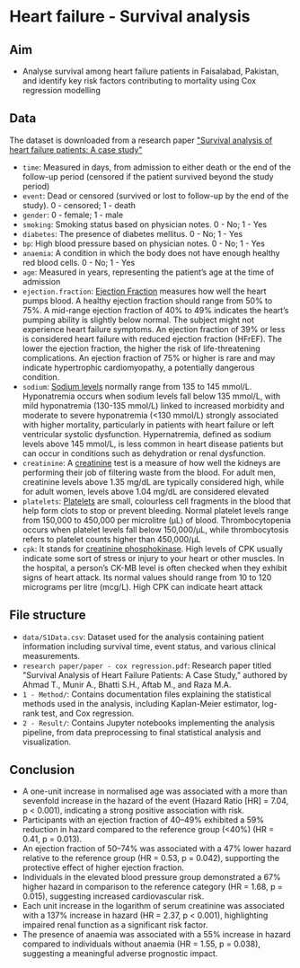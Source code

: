 # Heart failure - Survival analysis
## Aim
* Analyse survival among heart failure patients in Faisalabad, Pakistan, and identify key risk factors contributing to mortality using Cox regression modelling

## Data 
The dataset is downloaded from a research paper ["Survival analysis of heart failure patients: A case study"](https://journals.plos.org/plosone/article/file?id=10.1371/journal.pone.0181001&type=printable)
* `time`: Measured in days, from admission to either death or the end of the follow-up period (censored if the patient survived beyond the study period)
* `event`: Dead or censored (survived or lost to follow-up by the end of the study). 0 - censored; 1 - death
* `gender`: 0 - female; 1 - male
* `smoking`: Smoking status based on physician notes. 0 - No; 1 - Yes
* `diabetes`: The presence of diabetes mellitus. 0 - No; 1 - Yes
* `bp`: High blood pressure based on physician notes. 0 - No; 1 - Yes
* `anaemia`: A condition in which the body does not have enough healthy red blood cells. 0 - No; 1 - Yes
* `age`: Measured in years, representing the patient’s age at the time of admission
* `ejection.fraction`: [Ejection Fraction](https://my.clevelandclinic.org/health/articles/16950-ejection-fraction) measures how well the heart pumps blood. A healthy ejection fraction should range from 50% to 75%. A mid-range ejection fraction of 40% to 49% indicates the heart’s pumping ability is slightly below normal. The subject might not experience heart failure symptoms. An ejection fraction of 39% or less is considered heart failure with reduced ejection fraction (HFrEF). The lower the ejection fraction, the higher the risk of life-threatening complications. An ejection fraction of 75% or higher is rare and may indicate hypertrophic cardiomyopathy, a potentially dangerous condition. 
* `sodium`: [Sodium levels](https://www.ncbi.nlm.nih.gov/pmc/articles/PMC5385798/#:~:text=Hyponatremia%20is%20the%20most%20commonlevel%20below%20136%20mEq%2FL) normally range from 135 to 145 mmol/L. Hyponatremia occurs when sodium levels fall below 135 mmol/L, with mild hyponatremia (130-135 mmol/L) linked to increased morbidity and moderate to severe hyponatremia (<130 mmol/L) strongly associated with higher mortality, particularly in patients with heart failure or left ventricular systolic dysfunction. Hypernatremia, defined as sodium levels above 145 mmol/L, is less common in heart disease patients but can occur in conditions such as dehydration or renal dysfunction.
* `creatinine`: A [creatinine](https://www.mayoclinic.org/tests-procedures/creatinine-test/about/pac-20384646) test is a measure of how well the kidneys are performing their job of filtering waste from the blood. For adult men, creatinine levels above 1.35 mg/dL are typically considered high, while for adult women, levels above 1.04 mg/dL are considered elevated
* `platelets`: [Platelets](https://www.ahajournals.org/doi/full/10.1161/01.CIR.0000086897.15588.4B#:~:text=Normal%20counts%20range%20from%20150nose%20bleeds%2C%20and%20increased%20bruising) are small, colourless cell fragments in the blood that help form clots to stop or prevent bleeding. Normal platelet levels range from 150,000 to 450,000 per microlitre (μL) of blood. Thrombocytopenia occurs when platelet levels fall below 150,000/μL, while thrombocytosis refers to platelet counts higher than 450,000/μL 
* `cpk`: It stands for [creatinine phosphokinase](https://www.mountsinai.org/health-library/tests/creatine-phosphokinase-test). High levels of CPK usually indicate some sort of stress or injury to your heart or other muscles. In the hospital, a person’s CK-MB level is often checked when they exhibit signs of heart attack. Its normal values should range from 10 to 120 micrograms per litre (mcg/L). High CPK can indicate heart attack

## File structure
- `data/S1Data.csv`: Dataset used for the analysis containing patient information including survival time, event status, and various clinical measurements.
- `research paper/paper - cox regression.pdf`: Research paper titled "Survival Analysis of Heart Failure Patients: A Case Study," authored by Ahmad T., Munir A., Bhatti S.H., Aftab M., and Raza M.A.
- `1 - Method/`: Contains documentation files explaining the statistical methods used in the analysis, including Kaplan-Meier estimator, log-rank test, and Cox regression.
- `2 - Result/`: Contains Jupyter notebooks implementing the analysis pipeline, from data preprocessing to final statistical analysis and visualization.

## Conclusion
* A one-unit increase in normalised age was associated with a more than sevenfold increase in the hazard of the event (Hazard Ratio [HR] = 7.04, p < 0.001), indicating a strong positive association with risk.
* Participants with an ejection fraction of 40–49% exhibited a 59% reduction in hazard compared to the reference group (<40%) (HR = 0.41, p = 0.013).
* An ejection fraction of 50–74% was associated with a 47% lower hazard relative to the reference group (HR = 0.53, p = 0.042), supporting the protective effect of higher ejection fraction.
* Individuals in the elevated blood pressure group demonstrated a 67% higher hazard in comparison to the reference category (HR = 1.68, p = 0.015), suggesting increased cardiovascular risk.
* Each unit increase in the logarithm of serum creatinine was associated with a 137% increase in hazard (HR = 2.37, p < 0.001), highlighting impaired renal function as a significant risk factor.
* The presence of anaemia was associated with a 55% increase in hazard compared to individuals without anaemia (HR = 1.55, p = 0.038), suggesting a meaningful adverse prognostic impact.
